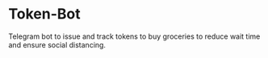 # Token-Bot

Telegram bot to issue and track tokens to buy groceries to reduce wait time and ensure social distancing.
